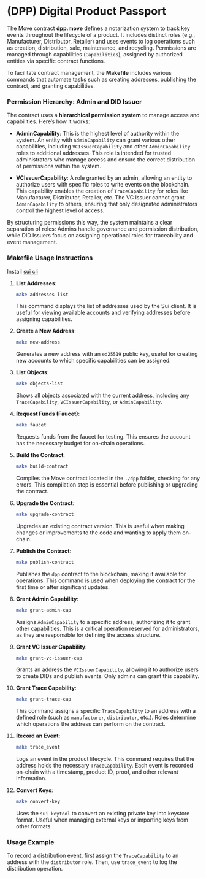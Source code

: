 # (DPP) Digital Product Passport

The Move contract **dpp.move** defines a notarization system to track key events throughout the lifecycle of a product. It includes distinct roles (e.g., Manufacturer, Distributor, Retailer) and uses events to log operations such as creation, distribution, sale, maintenance, and recycling. Permissions are managed through capabilities (`Capabilities`), assigned by authorized entities via specific contract functions.

To facilitate contract management, the **Makefile** includes various commands that automate tasks such as creating addresses, publishing the contract, and granting capabilities.

### Permission Hierarchy: Admin and DID Issuer

The contract uses a **hierarchical permission system** to manage access and capabilities. Here’s how it works:

- **AdminCapability**: This is the highest level of authority within the system. An entity with `AdminCapability` can grant various other capabilities, including `VCIssuerCapability` and other `AdminCapability` roles to additional addresses. This role is intended for trusted administrators who manage access and ensure the correct distribution of permissions within the system.

- **VCIssuerCapability**: A role granted by an admin, allowing an entity to authorize users with specific roles to write events on the blockchain. This capability enables the creation of `TraceCapability` for roles like Manufacturer, Distributor, Retailer, etc. The VC Issuer cannot grant `AdminCapability` to others, ensuring that only designated administrators control the highest level of access.

By structuring permissions this way, the system maintains a clear separation of roles: Admins handle governance and permission distribution, while DID Issuers focus on assigning operational roles for traceability and event management.

### Makefile Usage Instructions

Install [sui cli](https://docs.sui.io/guides/developer/getting-started/sui-install)

1. **List Addresses**:
   ```bash
   make addresses-list
   ```
   This command displays the list of addresses used by the Sui client. It is useful for viewing available accounts and verifying addresses before assigning capabilities.

2. **Create a New Address**:
   ```bash
   make new-address
   ```
   Generates a new address with an `ed25519` public key, useful for creating new accounts to which specific capabilities can be assigned.

3. **List Objects**:
   ```bash
   make objects-list
   ```
   Shows all objects associated with the current address, including any `TraceCapability`, `VCIssuerCapability`, or `AdminCapability`.

4. **Request Funds (Faucet)**:
   ```bash
   make faucet
   ```
   Requests funds from the faucet for testing. This ensures the account has the necessary budget for on-chain operations.

5. **Build the Contract**:
   ```bash
   make build-contract
   ```
   Compiles the Move contract located in the `./dpp` folder, checking for any errors. This compilation step is essential before publishing or upgrading the contract.

6. **Upgrade the Contract**:
   ```bash
   make upgrade-contract
   ```
   Upgrades an existing contract version. This is useful when making changes or improvements to the code and wanting to apply them on-chain.

7. **Publish the Contract**:
   ```bash
   make publish-contract
   ```
   Publishes the `dpp` contract to the blockchain, making it available for operations. This command is used when deploying the contract for the first time or after significant updates.

8. **Grant Admin Capability**:
   ```bash
   make grant-admin-cap
   ```
   Assigns `AdminCapability` to a specific address, authorizing it to grant other capabilities. This is a critical operation reserved for administrators, as they are responsible for defining the access structure.

9. **Grant VC Issuer Capability**:
   ```bash
   make grant-vc-issuer-cap
   ```
   Grants an address the `VCIssuerCapability`, allowing it to authorize users to create DIDs and publish events. Only admins can grant this capability.

10. **Grant Trace Capability**:
    ```bash
    make grant-trace-cap
    ```
    This command assigns a specific `TraceCapability` to an address with a defined role (such as `manufacturer`, `distributor`, etc.). Roles determine which operations the address can perform on the contract.

11. **Record an Event**:
    ```bash
    make trace_event
    ```
    Logs an event in the product lifecycle. This command requires that the address holds the necessary `TraceCapability`. Each event is recorded on-chain with a timestamp, product ID, proof, and other relevant information.

12. **Convert Keys**:
    ```bash
    make convert-key
    ```
    Uses the `sui keytool` to convert an existing private key into keystore format. Useful when managing external keys or importing keys from other formats.

### Usage Example
To record a distribution event, first assign the `TraceCapability` to an address with the `distributor` role. Then, use `trace_event` to log the distribution operation.